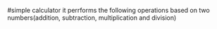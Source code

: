 #simple calculator
it perrforms the following operations based on two numbers(addition, subtraction, multiplication and division)